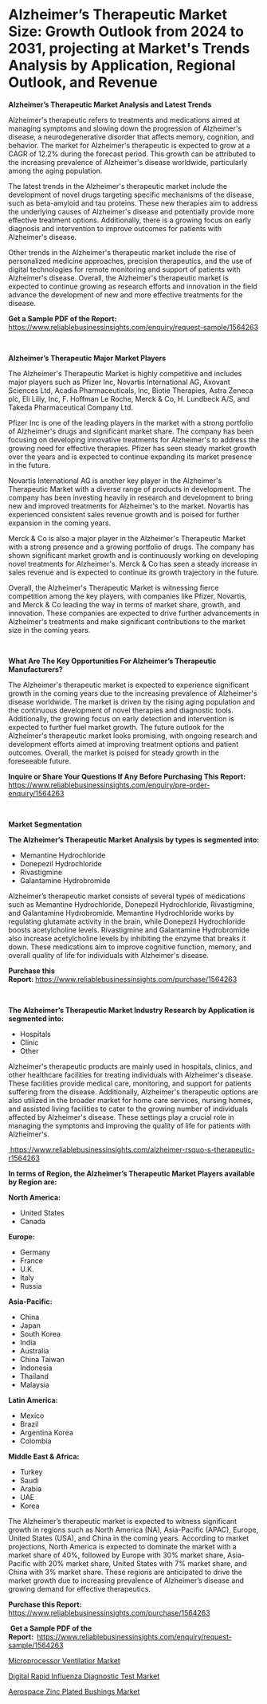 <p><h1>Alzheimer’s Therapeutic Market Size: Growth Outlook from 2024 to 2031, projecting at Market's Trends Analysis by Application, Regional Outlook, and Revenue</h1></p><p><strong>Alzheimer’s Therapeutic Market Analysis and Latest Trends</strong></p>
<p><p>Alzheimer's therapeutic refers to treatments and medications aimed at managing symptoms and slowing down the progression of Alzheimer's disease, a neurodegenerative disorder that affects memory, cognition, and behavior. The market for Alzheimer's therapeutic is expected to grow at a CAGR of 12.2% during the forecast period. This growth can be attributed to the increasing prevalence of Alzheimer's disease worldwide, particularly among the aging population.</p><p>The latest trends in the Alzheimer's therapeutic market include the development of novel drugs targeting specific mechanisms of the disease, such as beta-amyloid and tau proteins. These new therapies aim to address the underlying causes of Alzheimer's disease and potentially provide more effective treatment options. Additionally, there is a growing focus on early diagnosis and intervention to improve outcomes for patients with Alzheimer's disease.</p><p>Other trends in the Alzheimer's therapeutic market include the rise of personalized medicine approaches, precision therapeutics, and the use of digital technologies for remote monitoring and support of patients with Alzheimer's disease. Overall, the Alzheimer's therapeutic market is expected to continue growing as research efforts and innovation in the field advance the development of new and more effective treatments for the disease.</p></p>
<p><strong>Get a Sample PDF of the Report:&nbsp;</strong> <a href="https://www.reliablebusinessinsights.com/enquiry/request-sample/1564263">https://www.reliablebusinessinsights.com/enquiry/request-sample/1564263</a></p>
<p>&nbsp;</p>
<p><strong>Alzheimer’s Therapeutic Major Market Players</strong></p>
<p><p>The Alzheimer's Therapeutic Market is highly competitive and includes major players such as Pfizer Inc, Novartis International AG, Axovant Sciences Ltd, Acadia Pharmaceuticals, Inc, Biotie Therapies, Astra Zeneca plc, Eli Lilly, Inc, F. Hoffman Le Roche, Merck & Co, H. Lundbeck A/S, and Takeda Pharmaceutical Company Ltd.</p><p>Pfizer Inc is one of the leading players in the market with a strong portfolio of Alzheimer's drugs and significant market share. The company has been focusing on developing innovative treatments for Alzheimer's to address the growing need for effective therapies. Pfizer has seen steady market growth over the years and is expected to continue expanding its market presence in the future.</p><p>Novartis International AG is another key player in the Alzheimer's Therapeutic Market with a diverse range of products in development. The company has been investing heavily in research and development to bring new and improved treatments for Alzheimer's to the market. Novartis has experienced consistent sales revenue growth and is poised for further expansion in the coming years.</p><p>Merck & Co is also a major player in the Alzheimer's Therapeutic Market with a strong presence and a growing portfolio of drugs. The company has shown significant market growth and is continuously working on developing novel treatments for Alzheimer's. Merck & Co has seen a steady increase in sales revenue and is expected to continue its growth trajectory in the future.</p><p>Overall, the Alzheimer's Therapeutic Market is witnessing fierce competition among the key players, with companies like Pfizer, Novartis, and Merck & Co leading the way in terms of market share, growth, and innovation. These companies are expected to drive further advancements in Alzheimer's treatments and make significant contributions to the market size in the coming years.</p></p>
<p>&nbsp;</p>
<p><strong>What Are The Key Opportunities For Alzheimer’s Therapeutic Manufacturers?</strong></p>
<p><p>The Alzheimer's therapeutic market is expected to experience significant growth in the coming years due to the increasing prevalence of Alzheimer's disease worldwide. The market is driven by the rising aging population and the continuous development of novel therapies and diagnostic tools. Additionally, the growing focus on early detection and intervention is expected to further fuel market growth. The future outlook for the Alzheimer's therapeutic market looks promising, with ongoing research and development efforts aimed at improving treatment options and patient outcomes. Overall, the market is poised for steady growth in the foreseeable future.</p></p>
<p><strong>Inquire or Share Your Questions If Any Before Purchasing This Report:</strong> <a href="https://www.reliablebusinessinsights.com/enquiry/pre-order-enquiry/1564263">https://www.reliablebusinessinsights.com/enquiry/pre-order-enquiry/1564263</a></p>
<p>&nbsp;</p>
<p><strong>Market Segmentation</strong></p>
<p><strong>The Alzheimer’s Therapeutic Market Analysis by types is segmented into:</strong></p>
<p><ul><li>Memantine Hydrochloride</li><li>Donepezil Hydrochloride</li><li>Rivastigmine</li><li>Galantamine Hydrobromide</li></ul></p>
<p><p>Alzheimer’s therapeutic market consists of several types of medications such as Memantine Hydrochloride, Donepezil Hydrochloride, Rivastigmine, and Galantamine Hydrobromide. Memantine Hydrochloride works by regulating glutamate activity in the brain, while Donepezil Hydrochloride boosts acetylcholine levels. Rivastigmine and Galantamine Hydrobromide also increase acetylcholine levels by inhibiting the enzyme that breaks it down. These medications aim to improve cognitive function, memory, and overall quality of life for individuals with Alzheimer's disease.</p></p>
<p><strong>Purchase this Report:&nbsp;</strong><a href="https://www.reliablebusinessinsights.com/purchase/1564263">https://www.reliablebusinessinsights.com/purchase/1564263</a></p>
<p>&nbsp;</p>
<p><strong>The Alzheimer’s Therapeutic Market Industry Research by Application is segmented into:</strong></p>
<p><ul><li>Hospitals</li><li>Clinic</li><li>Other</li></ul></p>
<p><p>Alzheimer's therapeutic products are mainly used in hospitals, clinics, and other healthcare facilities for treating individuals with Alzheimer's disease. These facilities provide medical care, monitoring, and support for patients suffering from the disease. Additionally, Alzheimer's therapeutic options are also utilized in the broader market for home care services, nursing homes, and assisted living facilities to cater to the growing number of individuals affected by Alzheimer's disease. These settings play a crucial role in managing the symptoms and improving the quality of life for patients with Alzheimer's.</p></p>
<p><a href="https://www.reliablebusinessinsights.com/alzheimer-rsquo-s-therapeutic-r1564263">&nbsp;https://www.reliablebusinessinsights.com/alzheimer-rsquo-s-therapeutic-r1564263</a></p>
<p><strong>In terms of Region, the Alzheimer’s Therapeutic Market Players available by Region are:</strong></p>
<p>
    <p> <strong> North America: </strong>
        <ul>
            <li>United States</li>
            <li>Canada</li>
        </ul>
        </p> 
    <p> <strong> Europe: </strong>
        <ul>
            <li>Germany</li>
            <li>France</li>
            <li>U.K.</li>
            <li>Italy</li>
            <li>Russia</li>
        </ul>
        </p> 
    <p> <strong> Asia-Pacific: </strong>
        <ul>
            <li>China</li>
            <li>Japan</li>
            <li>South Korea</li>
            <li>India</li>
            <li>Australia</li>
            <li>China Taiwan</li>
            <li>Indonesia</li>
            <li>Thailand</li>
            <li>Malaysia</li>
        </ul>
        </p> 
    <p> <strong> Latin America: </strong>
        <ul>
            <li>Mexico</li>
            <li>Brazil</li>
            <li>Argentina Korea</li>
            <li>Colombia</li>
        </ul>
        </p> 
    <p> <strong> Middle East & Africa: </strong>
        <ul>
            <li>Turkey</li>
            <li>Saudi</li>
            <li>Arabia</li>
            <li>UAE</li>
            <li>Korea</li>
        </ul>
    </p>
    </p>
<p><p>The Alzheimer’s therapeutic market is expected to witness significant growth in regions such as North America (NA), Asia-Pacific (APAC), Europe, United States (USA), and China in the coming years. According to market projections, North America is expected to dominate the market with a market share of 40%, followed by Europe with 30% market share, Asia-Pacific with 20% market share, United States with 7% market share, and China with 3% market share. These regions are anticipated to drive the market growth due to increasing prevalence of Alzheimer’s disease and growing demand for effective therapeutics.</p></p>
<p><strong>Purchase this Report: </strong><a href="https://www.reliablebusinessinsights.com/purchase/1564263">https://www.reliablebusinessinsights.com/purchase/1564263</a></p>
<p>&nbsp;<strong>Get a Sample PDF of the Report:&nbsp;&nbsp;</strong><a href="https://www.reliablebusinessinsights.com/enquiry/request-sample/1564263">https://www.reliablebusinessinsights.com/enquiry/request-sample/1564263</a></p>
<p><strong></strong></p>
<p><p><a href="https://www.linkedin.com/pulse/microprocessor-ventilatior-market-competitive-analysis-trends-totde">Microprocessor Ventilatior Market</a></p><p><a href="https://www.linkedin.com/pulse/digital-rapid-influenza-diagnostic-test-market-competitive-ijpae">Digital Rapid Influenza Diagnostic Test Market</a></p><p><a href="https://www.linkedin.com/pulse/aerospace-zinc-plated-bushings-market-key-successful-business-9hywe">Aerospace Zinc Plated Bushings Market</a></p></p>